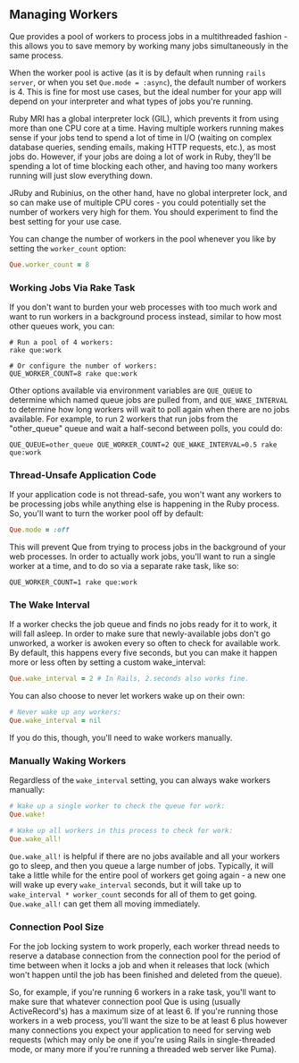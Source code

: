 ## Managing Workers

Que provides a pool of workers to process jobs in a multithreaded fashion - this allows you to save memory by working many jobs simultaneously in the same process.

When the worker pool is active (as it is by default when running `rails server`, or when you set `Que.mode = :async`), the default number of workers is 4. This is fine for most use cases, but the ideal number for your app will depend on your interpreter and what types of jobs you're running.

Ruby MRI has a global interpreter lock (GIL), which prevents it from using more than one CPU core at a time. Having multiple workers running makes sense if your jobs tend to spend a lot of time in I/O (waiting on complex database queries, sending emails, making HTTP requests, etc.), as most jobs do. However, if your jobs are doing a lot of work in Ruby, they'll be spending a lot of time blocking each other, and having too many workers running will just slow everything down.

JRuby and Rubinius, on the other hand, have no global interpreter lock, and so can make use of multiple CPU cores - you could potentially set the number of workers very high for them. You should experiment to find the best setting for your use case.

You can change the number of workers in the pool whenever you like by setting the `worker_count` option:

```ruby
Que.worker_count = 8
```

### Working Jobs Via Rake Task

If you don't want to burden your web processes with too much work and want to run workers in a background process instead, similar to how most other queues work, you can:

```shell
# Run a pool of 4 workers:
rake que:work

# Or configure the number of workers:
QUE_WORKER_COUNT=8 rake que:work
```

Other options available via environment variables are `QUE_QUEUE` to determine which named queue jobs are pulled from, and `QUE_WAKE_INTERVAL` to determine how long workers will wait to poll again when there are no jobs available. For example, to run 2 workers that run jobs from the "other_queue" queue and wait a half-second between polls, you could do:

```shell
QUE_QUEUE=other_queue QUE_WORKER_COUNT=2 QUE_WAKE_INTERVAL=0.5 rake que:work
```

### Thread-Unsafe Application Code

If your application code is not thread-safe, you won't want any workers to be processing jobs while anything else is happening in the Ruby process. So, you'll want to turn the worker pool off by default:

```ruby
Que.mode = :off
```

This will prevent Que from trying to process jobs in the background of your web processes. In order to actually work jobs, you'll want to run a single worker at a time, and to do so via a separate rake task, like so:

```shell
QUE_WORKER_COUNT=1 rake que:work
```

### The Wake Interval

If a worker checks the job queue and finds no jobs ready for it to work, it will fall asleep. In order to make sure that newly-available jobs don't go unworked, a worker is awoken every so often to check for available work. By default, this happens every five seconds, but you can make it happen more or less often by setting a custom wake_interval:

```ruby
Que.wake_interval = 2 # In Rails, 2.seconds also works fine.
```

You can also choose to never let workers wake up on their own:

```ruby
# Never wake up any workers:
Que.wake_interval = nil
```

If you do this, though, you'll need to wake workers manually.

### Manually Waking Workers

Regardless of the `wake_interval` setting, you can always wake workers manually:

```ruby
# Wake up a single worker to check the queue for work:
Que.wake!

# Wake up all workers in this process to check for work:
Que.wake_all!
```

`Que.wake_all!` is helpful if there are no jobs available and all your workers go to sleep, and then you queue a large number of jobs. Typically, it will take a little while for the entire pool of workers get going again - a new one will wake up every `wake_interval` seconds, but it will take up to `wake_interval * worker_count` seconds for all of them to get going. `Que.wake_all!` can get them all moving immediately.

### Connection Pool Size

For the job locking system to work properly, each worker thread needs to reserve a database connection from the connection pool for the period of time between when it locks a job and when it releases that lock (which won't happen until the job has been finished and deleted from the queue).

So, for example, if you're running 6 workers in a rake task, you'll want to make sure that whatever connection pool Que is using (usually ActiveRecord's) has a maximum size of at least 6. If you're running those workers in a web process, you'll want the size to be at least 6 plus however many connections you expect your application to need for serving web requests (which may only be one if you're using Rails in single-threaded mode, or many more if you're running a threaded web server like Puma).

